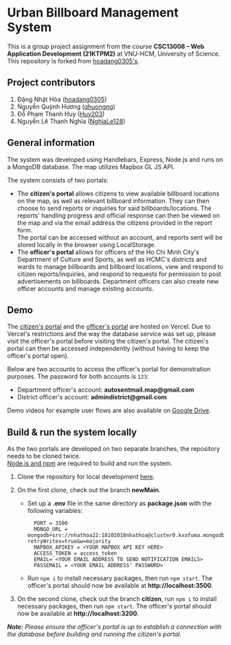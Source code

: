 # Urban Billboard Management System

This is a group project assignment from the course **CSC13008 – Web Application Development (21KTPM2)** at VNU-HCM, University of Science. This repository is forked from [hoadang0305's](https://github.com/hoadang0305/Map-Application).

## Project contributors
1. Đặng Nhật Hòa ([hoadang0305](https://github.com/hoadang0305))
2. Nguyễn Quỳnh Hương ([qhuongng](https://github.com/qhuongng))
3. Đỗ Phạm Thanh Huy ([Huy203](https://github.com/Huy203))
4. Nguyễn Lê Thanh Nghĩa ([NghiaLe128](https://github.com/NghiaLe128))

## General information
The system was developed using Handlebars, Express, Node.js and runs on a MongoDB database. The map utilizes Mapbox GL JS API.

The system consists of two portals:
- The **citizen's portal** allows citizens to view available billboard locations on the map, as well as relevant billboard information. They can then choose to send reports or inquiries for said billboards/locations. The reports' handling progress and official response can then be viewed on the map and via the email address the citizens provided in the report form.\
  The portal can be accessed without an account, and reports sent will be stored locally in the browser using LocalStorage.
- The **officer's portal** allows for officers of the Ho Chi Minh City's Department of Culture and Sports, as well as HCMC's districts and wards to manage billboards and billboard locations, view and respond to citizen reports/inquiries, and respond to requests for permission to post advertisements on billboards. Department officers can also create new officer accounts and manage existing accounts.

## Demo
The [citizen's portal](https://citizen-mapapp.vercel.app/) and the [officer's portal](https://officer-mapapp.vercel.app/) are hosted on Vercel. Due to Vercel's restrictions and the way the database service was set up, please visit the officer's portal before visiting the citizen's portal. The citizen's portal can then be accessed independently (without having to keep the officer's portal open).

Below are two accounts to access the officer's portal for demonstration purposes. The password for both accounts is `123`:
- Department officer's account: **autosentmail.map<i></i>@gmail.com**
- District officer's account: **admindistrict<i></i>@gmail.com**

Demo videos for example user flows are also available on [Google Drive](https://drive.google.com/drive/folders/1SpzVwb6Bj5IoxUcu9MwaVFsWVndVrl82?usp=sharing).

## Build & run the system locally
As the two portals are developed on two separate branches, the repository needs to be cloned twice.\
[Node.js and npm](https://docs.npmjs.com/downloading-and-installing-node-js-and-npm) are required to build and run the system.

1. Clone the repository for local development [here](https://github.com/hoadang0305/Map-Application).
   
2. On the first clone, check out the branch **newMain**.
   - Set up a **.env** file in the same directory as **package.json** with the following variables:
   
      ```
        PORT = 3500
        MONGO_URL = mongodb+srv://nhathoa22:18102018nhathoa@cluster0.kxofuma.mongodb.net/MapProject?retryWrites=true&w=majority
        MAPBOX_APIKEY = <YOUR MAPBOX API KEY HERE>
        ACCESS_TOKEN = access_token
        EMAIL= <YOUR EMAIL ADDRESS TO SEND NOTIFICATION EMAILS>
        PASSEMAIL = <YOUR EMAIL ADDRESS' PASSWORD>
      ```

   - Run `npm i` to install necessary packages, then run `npm start`. The officer's portal should now be available at **http<i></i>://localhost:3500**.
     
3. On the second clone, check out the branch **citizen**, run `npm i` to install necessary packages, then run `npm start`. The officer's portal should now be available at **http<i></i>://localhost:3200**.

***Note:** Please ensure the officer's portal is up to establish a connection with the database before building and running the citizen's portal.*
